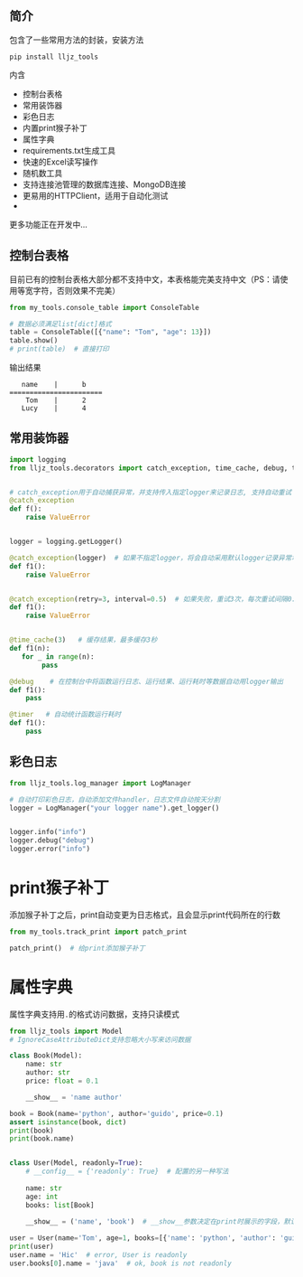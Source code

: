 ## 简介
包含了一些常用方法的封装，安装方法
```
pip install lljz_tools
```
内含
- 控制台表格
- 常用装饰器
- 彩色日志
- 内置print猴子补丁
- 属性字典
- requirements.txt生成工具
- 快速的Excel读写操作
- 随机数工具
- 支持连接池管理的数据库连接、MongoDB连接
- 更易用的HTTPClient，适用于自动化测试
- 

更多功能正在开发中...
## 控制台表格
目前已有的控制台表格大部分都不支持中文，本表格能完美支持中文（PS：请使用等宽字符，否则效果不完美）
```python
from my_tools.console_table import ConsoleTable

# 数据必须满足list[dict]格式
table = ConsoleTable([{"name": "Tom", "age": 13}])
table.show()
# print(table)  # 直接打印
```
输出结果
```
   name    |      b    
=======================
    Tom    |      2    
   Lucy    |      4 
```
## 常用装饰器

```python
import logging
from lljz_tools.decorators import catch_exception, time_cache, debug, timer 


# catch_exception用于自动捕获异常，并支持传入指定logger来记录日志, 支持自动重试
@catch_exception
def f():
    raise ValueError


logger = logging.getLogger()

@catch_exception(logger)  # 如果不指定logger，将会自动采用默认logger记录异常堆栈
def f1():
    raise ValueError


@catch_exception(retry=3, interval=0.5)  # 如果失败，重试3次，每次重试间隔0.5s   
def f1():
    raise ValueError


@time_cache(3)   # 缓存结果，最多缓存3秒
def f1(n):
   for _ in range(n):
        pass 

@debug    # 在控制台中将函数运行日志、运行结果、运行耗时等数据自动用logger输出
def f1():
    pass 

@timer   # 自动统计函数运行耗时
def f1():  
    pass
```

## 彩色日志
```python
from lljz_tools.log_manager import LogManager

# 自动打印彩色日志，自动添加文件handler，日志文件自动按天分割
logger = LogManager("your logger name").get_logger()


logger.info("info")
logger.debug("debug")
logger.error("info")
```

# print猴子补丁
添加猴子补丁之后，print自动变更为日志格式，且会显示print代码所在的行数

```python
from my_tools.track_print import patch_print

patch_print()  # 给print添加猴子补丁
```

# 属性字典
属性字典支持用`.`的格式访问数据，支持只读模式
```python
from lljz_tools import Model
# IgnoreCaseAttributeDict支持忽略大小写来访问数据

class Book(Model):
    name: str 
    author: str 
    price: float = 0.1  

    __show__ = 'name author'

book = Book(name='python', author='guido', price=0.1)
assert isinstance(book, dict)
print(book)
print(book.name)


class User(Model, readonly=True):
    # __config__ = {'readonly': True}  # 配置的另一种写法
    
    name: str 
    age: int 
    books: list[Book]
    
    __show__ = ('name', 'book')  # __show__参数决定在print时展示的字段，默认为全部字段

user = User(name='Tom', age=1, books=[{'name': 'python', 'author': 'guido', 'price': 0.1}]) # OK
print(user)
user.name = 'Hic'  # error, User is readonly
user.books[0].name = 'java'  # ok, book is not readonly
```

